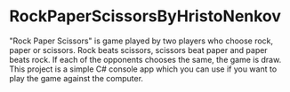 # RockPaperScissorsByHristoNenkov
"Rock Paper Scissors" is game played by two players who choose rock, paper or scissors. Rock beats scissors, scissors beat paper and paper beats rock. If each of the opponents chooses the same, the game is draw. This project is a simple C# console app which you can use if you want to play the game against the computer.
